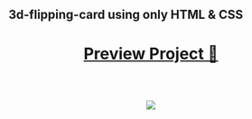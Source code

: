 ## 3d-flipping-card using only HTML & CSS

<div align="center">
  <h1>
    <a href="https://3d-flipping-card.vercel.app" class="btn-primary" target="_blank">Preview Project 🚀</a>
  </h1>
  <br/><br/>
  <p align="center">
    <img src="https://cdn.discordapp.com/attachments/1099035910387011685/1156636956797710387/Copy_of_Untitled_Design.gif?ex=6515b19b&is=6514601b&hm=177d0c012874cb47ed4218f6ee608524d140639bb2aadd1e575e5ff416519e35&" />
  </p>
</div>
